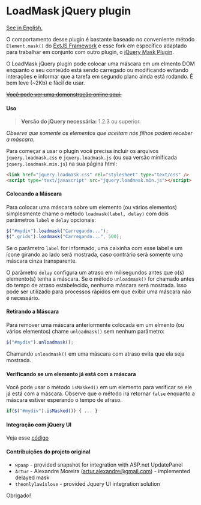 # LoadMask jQuery plugin

[See in English.](README.md)

O comportamento desse plugin é bastante baseado no conveniente método  ```Element.mask()``` do [ExtJS Framework](https://sencha.com/products/extjs/) e esse fork em específico adaptado para trabalhar em conjunto com outro plugin, o [jQuery Mask Plugin](http://igorescobar.github.io/jQuery-Mask-Plugin/).

O LoadMask jQuery plugin pode colocar uma máscara em um elmento DOM enquanto o seu conteúdo está sendo carregado ou modificando evitando interações e informar que a tarefa em segundo plano ainda está rodando. É bem leve (~2Kb) e fácil de usar.

[~~Você pode ver uma demonstração online aqui.~~](http://jquery-loadmask.googlecode.com/svn/trunk/demo/index.html)

#### Uso
> **Versão do jQuery necessária:** 1.2.3 ou superior.

_Observe que somente os elementos que aceitam nós filhos podem receber a máscara._

Para começar a usar o plugin você precisa incluir os arquivos ```jquery.loadmask.css``` e ```jquery.loadmask.js``` (ou sua versão minificada ```jquery.loadmask.min.js```) na sua página html:
```html
<link href="jquery.loadmask.css" rel="stylesheet" type="text/css" />
<script type="text/javascript" src="jquery.loadmask.min.js"></script>
```

#### Colocando a Máscara
Para colocar uma máscara sobre um elemento (ou vários elementos) simplesmente chame o método ```loadmask(label, delay)``` com dois parâmetros ```label``` e ```delay``` opcionais:

```javascript
$("#mydiv").loadmask("Carregando...");
$(".grids").loadmask("Carregando...", 500);
```

Se o parâmetro ```label``` for informado, uma caixinha com esse label e um ícone girando ao lado será mostrada, caso contrário será somente uma máscara cinza transparente.

O parâmetro ```delay``` configura um atraso em milisegundos antes que o(s) elemento(s) tenha a máscara. Se o método ```unloadmask()``` for chamado antes do tempo de atraso estabelecido, nenhuma máscara será mostrada. Isso pode ser utilizado para processos rápidos em que exibir uma máscara não é necessário.

#### Retirando a Máscara
Para remover uma máscara anteriormente colocada em um elmento (ou vários elementos) chame ```unloadmask()``` sem nenhum parâmetro:

```javascript
$("#mydiv").unloadmask();
```

Chamando ```unloadmask()``` em uma máscara com atraso evita que ela seja mostrada.

#### Verificando se um elemento já está com a máscara
Você pode usar o método ```isMasked()``` em um elemento para verificar se ele já está com a máscara. Observe que o método irá retornar ```false``` enquanto a máscara estiver esperando o tempo de atraso.

```javascript
if($("#mydiv").isMasked()) { ... }
```

#### Integração com jQuery UI
Veja esse [código](https://code.google.com/p/jquery-loadmask/issues/detail?id=4&can=1)

#### Contribuições do projeto original
* `wpaap` - provided snapshot for integration with ASP.net UpdatePanel
* `Artur` - Alexandre Moreira (artur.alexandre@gmail.com) - implemented delayed mask
* `theonlylawislove` - provided Jquery UI integration solution

Obrigado!
